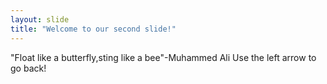 ```yaml
---
layout: slide
title: "Welcome to our second slide!"
---
```

"Float like a butterfly,sting like a bee"-Muhammed Ali
Use the left arrow to go back!
